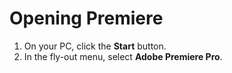 # Opening Premiere

1. On your PC, click the **Start** button. 
2. In the fly-out menu, select **Adobe Premiere Pro**.

